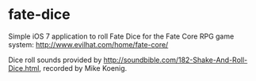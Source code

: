 fate-dice
=========

Simple iOS 7 application to roll Fate Dice for the Fate Core RPG game system: http://www.evilhat.com/home/fate-core/

Dice roll sounds provided by http://soundbible.com/182-Shake-And-Roll-Dice.html, recorded by Mike Koenig.
